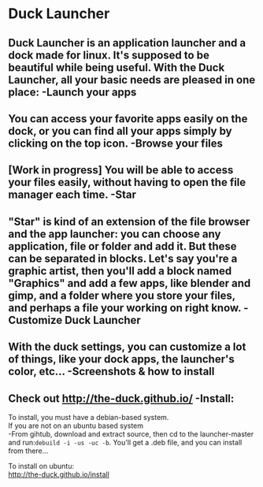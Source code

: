 Duck Launcher
========

Duck Launcher is an application launcher and a dock made for linux. 
It's supposed to be beautiful while being useful. With the Duck Launcher, all your basic needs are pleased in one place:
  -Launch your apps
-------
  You can access your favorite apps easily on the dock, or you can find all your apps simply by clicking on the top icon.
  -Browse your files
---------
  [Work in progress]
  You will be able to access your files easily, without having to open the file manager each time.
 -Star
--------
  "Star" is kind of an extension of the file browser and the app launcher: you can choose any application, file or folder   and add it. But these can be separated in blocks. Let's say you're a graphic artist, then you'll add a block named       "Graphics" and add a few apps, like blender and gimp, and a folder where you store your files, and perhaps a file your     working on right know.
  -Customize Duck Launcher
-------
  With the duck settings, you can customize a lot of things, like your dock apps, the launcher's color, etc...
 -Screenshots & how to install
-------
 Check out http://the-duck.github.io/
 -Install:
-------
  To install, you must have a debian-based system.      
  If you are not on an ubuntu based system     
      -From gihtub, download and extract source, then cd to the launcher-master and run:`debuild -i -us -uc -b`. You'll get a .deb file, and you can install from there...
    
  To install on ubuntu:     
    http://the-duck.github.io/install
  
